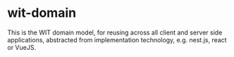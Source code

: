 # wit-domain
This is the WIT domain model, for reusing across all client and server side applications, abstracted from implementation technology, e.g. nest.js, react or VueJS.
